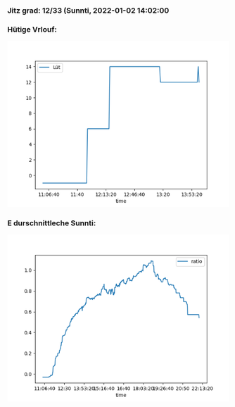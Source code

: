 ### Jitz grad: 12/33 (Sunnti, 2022-01-02 14:02:00

### Hütige Vrlouf:
![Graph](Today.png)

### E durschnittleche Sunnti:
![Graph](Sunnti.png)